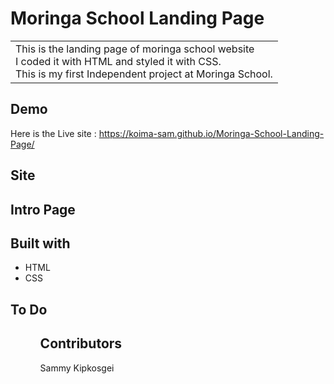 # Moringa School Landing Page
<table>
  <tr>
    <td>This is the landing page of moringa school website<br>
    I coded it with HTML and styled it with CSS.<br>
     This is my first Independent project at Moringa School.
    </td>
  </tr>
  </table>
  
   
   ## Demo
   Here is the Live site : https://koima-sam.github.io/Moringa-School-Landing-Page/
   
   ## Site
   
   ## Intro Page
  
   
   
   ## Built with 
   <ul>
  <li>HTML</li>
  <li>CSS</li>
 </ul>
 
 ##   To Do
 <ol>
  <ol>
    
   ## Contributors
  <a  href="https://koima-sam.github.io/Moringa-School-Landing-Page/" style="text-decoration:none;">Sammy Kipkosgei</a>
    

   




   
